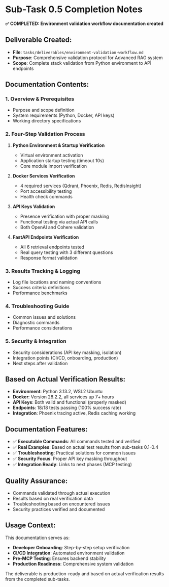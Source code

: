 # Sub-Task 0.5 Completion Notes

**✅ COMPLETED: Environment validation workflow documentation created**

## Deliverable Created:
- **File**: `tasks/deliverables/environment-validation-workflow.md`
- **Purpose**: Comprehensive validation protocol for Advanced RAG system
- **Scope**: Complete stack validation from Python environment to API endpoints

## Documentation Contents:

### 1. Overview & Prerequisites
- Purpose and scope definition
- System requirements (Python, Docker, API keys)
- Working directory specifications

### 2. Four-Step Validation Process
1. **Python Environment & Startup Verification**
   - Virtual environment activation
   - Application startup testing (timeout 10s)
   - Core module import verification

2. **Docker Services Verification** 
   - 4 required services (Qdrant, Phoenix, Redis, RedisInsight)
   - Port accessibility testing
   - Health check commands

3. **API Keys Validation**
   - Presence verification with proper masking
   - Functional testing via actual API calls
   - Both OpenAI and Cohere validation

4. **FastAPI Endpoints Verification**
   - All 6 retrieval endpoints tested
   - Real query testing with 3 different questions
   - Response format validation

### 3. Results Tracking & Logging
- Log file locations and naming conventions
- Success criteria definitions
- Performance benchmarks

### 4. Troubleshooting Guide
- Common issues and solutions
- Diagnostic commands
- Performance considerations

### 5. Security & Integration
- Security considerations (API key masking, isolation)
- Integration points (CI/CD, onboarding, production)
- Next steps after validation

## Based on Actual Verification Results:
- **Environment**: Python 3.13.2, WSL2 Ubuntu
- **Docker**: Version 28.2.2, all services up 7+ hours
- **API Keys**: Both valid and functional (properly masked)
- **Endpoints**: 18/18 tests passing (100% success rate)
- **Integration**: Phoenix tracing active, Redis caching working

## Documentation Features:
- ✅ **Executable Commands**: All commands tested and verified
- ✅ **Real Examples**: Based on actual test results from sub-tasks 0.1-0.4
- ✅ **Troubleshooting**: Practical solutions for common issues
- ✅ **Security Focus**: Proper API key masking throughout
- ✅ **Integration Ready**: Links to next phases (MCP testing)

## Quality Assurance:
- Commands validated through actual execution
- Results based on real verification data
- Troubleshooting based on encountered issues
- Security practices verified and documented

## Usage Context:
This documentation serves as:
- **Developer Onboarding**: Step-by-step setup verification
- **CI/CD Integration**: Automated environment validation
- **Pre-MCP Testing**: Ensures backend stability
- **Production Readiness**: Comprehensive system validation

The deliverable is production-ready and based on actual verification results from the completed sub-tasks. 